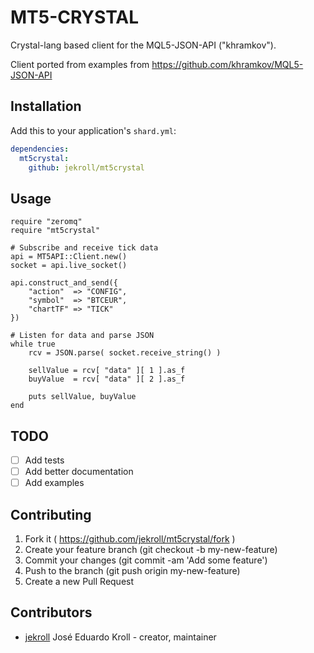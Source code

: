 # MT5-CRYSTAL
Crystal-lang based client for the MQL5-JSON-API ("khramkov").

Client ported from examples from https://github.com/khramkov/MQL5-JSON-API

## Installation

Add this to your application's `shard.yml`:

```yaml
dependencies: 
  mt5crystal:
    github: jekroll/mt5crystal
```


## Usage


```crystal
require "zeromq"
require "mt5crystal"
```

```crystal
# Subscribe and receive tick data
api = MT5API::Client.new()
socket = api.live_socket()

api.construct_and_send({
    "action"  => "CONFIG",
    "symbol"  => "BTCEUR",
    "chartTF" => "TICK"
})

# Listen for data and parse JSON
while true
    rcv = JSON.parse( socket.receive_string() )

    sellValue = rcv[ "data" ][ 1 ].as_f
    buyValue  = rcv[ "data" ][ 2 ].as_f

    puts sellValue, buyValue
end
```

## TODO

- [ ] Add tests
- [ ] Add better documentation
- [ ] Add examples

## Contributing

1. Fork it ( https://github.com/jekroll/mt5crystal/fork )
2. Create your feature branch (git checkout -b my-new-feature)
3. Commit your changes (git commit -am 'Add some feature')
4. Push to the branch (git push origin my-new-feature)
5. Create a new Pull Request

## Contributors

- [jekroll](https://github.com/jekroll) José Eduardo Kroll - creator, maintainer
